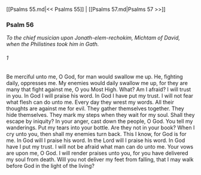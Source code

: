 [[Psalms 55.md|<< Psalms 55]]  |  [[Psalms 57.md|Psalms 57 >>]]

### Psalm 56

*To the chief musician upon Jonath-elem-rechokim, Michtam of David, when the Philistines took him in Gath.*

###### 1
Be merciful unto me, O God, for man would swallow me up. He, fighting daily, oppresses me. My enemies would daily swallow me up, for they are many that fight against me, O you Most High. What? Am I afraid? I will trust in you. In God I will praise his word. In God I have put my trust. I will not fear what flesh can do unto me. Every day they wrest my words. All their thoughts are against me for evil. They gather themselves together. They hide themselves. They mark my steps when they wait for my soul. Shall they escape by iniquity? In your anger, cast down the people, O God. You tell my wanderings. Put my tears into your bottle. Are they not in your book? When I cry unto you, then shall my enemies turn back. This I know, for God is for me. In God will I praise his word. In the Lord will I praise his word. In God have I put my trust. I will not be afraid what man can do unto me. Your vows are upon me, O God. I will render praises unto you, for you have delivered my soul from death. Will you not deliver my feet from falling, that I may walk before God in the light of the living?